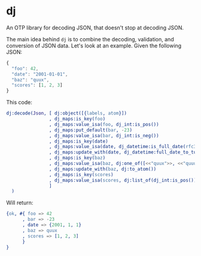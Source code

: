 # dj

An OTP library for decoding JSON, that doesn't stop at decoding JSON.

The main idea behind `dj` is to combine the decoding, validation, and conversion of JSON data. Let's look at an example. Given the following JSON:

```javascript
{
  "foo": 42,
  "date": "2001-01-01",
  "baz": "quux",
  "scores": [1, 2, 3]
}
```

This code:

```erlang
dj:decode(Json, [ dj:object([{labels, atom}])
                , dj_maps:is_key(foo)
                , dj_maps:value_isa(foo, dj_int:is_pos())
                , dj_maps:put_default(bar, -23)
                , dj_maps:value_isa(bar, dj_int:is_neg())
                , dj_maps:is_key(date)
                , dj_maps:value_isa(date, dj_datetime:is_full_date(rfc3339))
                , dj_maps:update_with(date, dj_datetime:full_date_to_tuple(rfc3339))
                , dj_maps:is_key(baz)
                , dj_maps:value_isa(baz, dj:one_of([<<"quux">>, <<"quuux">>]))
                , dj_maps:update_with(baz, dj:to_atom())
                , dj_maps:is_key(scores)
                , dj_maps:value_isa(scores, dj:list_of(dj_int:is_pos()))
                ]
  )
```

Will return:

```erlang
{ok, #{ foo => 42
      , bar => -23
      , date => {2001, 1, 1}
      , baz => quux
      , scores => [1, 2, 3]
      }
}
```
